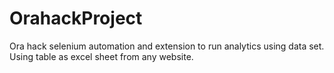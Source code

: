 # OrahackProject
Ora hack selenium automation and extension to run analytics using data set. Using table as excel sheet from any website.
